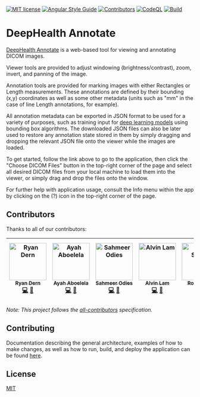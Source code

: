 <!-- prettier-ignore-start -->
[![MIT license](http://img.shields.io/badge/license-MIT-brightgreen.svg?label=License)](http://opensource.org/licenses/MIT)
[![Angular Style Guide](https://mgechev.github.io/angular2-style-guide/images/badge.svg)](https://angular.io/styleguide)
[![Contributors](https://img.shields.io/badge/All_Contributors-6-blue.svg?style=flat)](#contributors)
[![CodeQL](https://github.com/umb-deephealth/deephealth-annotate/actions/workflows/codeql-analysis.yml/badge.svg?branch=main)](https://github.com/umb-deephealth/deephealth-annotate/actions/workflows/codeql-analysis.yml)
[![Build](https://img.shields.io/github/deployments/umb-deephealth/deephealth-annotate/github-pages?label=Build)][deephealth-annotate]
<!-- prettier-ignore-end -->

# DeepHealth Annotate

[DeepHealth Annotate][deephealth-annotate] is a web-based tool for viewing and annotating DICOM images.

Viewer tools are provided to adjust windowing (brightness/contrast), zoom, invert, and panning of the image.

Annotation tools are provided for marking images with either Rectangles or Length measurements. These annotations are defined by their bounding (x,y) coordinates as well as some other metadata (units such as "mm" in the case of line Length annotations, for example).

All annotation metadata can be exported in JSON format to be used for a variety of purposes, such as training input for [deep learning models][deephealth-paper] using bounding box algorithms. The downloaded JSON files can also be later used to restore any annotation state stored in them by simply dragging and dropping the relevant JSON file onto the viewer while the images are loaded.

To get started, follow the link above to go to the application, then click the "Choose DICOM Files" button in the top-right corner of the page and select all desired DICOM files from your local machine to load them into the viewer, or simply drag and drop the files onto the window.

For further help with application usage, consult the Info menu within the app by clicking on the (?) icon in the top-right corner of the page.

## Contributors

Thanks to all of our contributors:

<!-- ALL-CONTRIBUTORS-LIST:START - Do not remove or modify this section -->
<!-- prettier-ignore -->
| [<img src="https://avatars.githubusercontent.com/u/3970591?s=400&u=0d0412c4664fd9fdd4ad6acf6d7efc35e20b09e4&v=4" width="100px;" alt="Ryan Dern"/><br /><sub><b>Ryan Dern</b></sub>](https://github.com/RMDern)<br />[💻](https://github.com/RMDern "GitHub") [💼](https://www.linkedin.com/in/rdern/ "LinkedIn") | [<img src="https://avatars.githubusercontent.com/u/31746926?v=4" width="100px;" alt="Ayah Aboelela"/><br /><sub><b>Ayah Aboelela</b></sub>](https://github.com/ayahea)<br />[💻](https://github.com/ayahea "GitHub") [💼](https://www.linkedin.com/in/ayah-aboelela-4b88b8152/ "LinkedIn") | [<img src="https://avatars.githubusercontent.com/u/79118882?v=4" width="100px;" alt="Sahmeer Odies"/><br /><sub><b>Sahmeer Odies</b></sub>](https://github.com/SahmeerOdies)<br />[💻](https://github.com/SahmeerOdies "GitHub") [💼](https://www.linkedin.com/in/sahmeerodies/ "LinkedIn") | [<img src="https://avatars.githubusercontent.com/u/50211940?v=4" width="100px;" alt="Alvin Lam"/><br /><sub><b>Alvin Lam</b></sub>](https://github.com/alvin688)<br />[💻](https://github.com/alvin688 "GitHub") [💼](https://www.linkedin.com/in/alvin-lam-341692171/ "LinkedIn") | [<img src="https://avatars.githubusercontent.com/u/33044191?v=4" width="100px;" alt="Rob Steele"/><br /><sub><b>Rob Steele</b></sub>](https://github.com/RWadeS)<br />[💻](https://github.com/RWadeS "GitHub") [💼](https://www.linkedin.com/in/robert-steele/ "LinkedIn") | [<img src="https://avatars.githubusercontent.com/u/36428213?v=4" width="100px;" alt="Freddy Mansour"/><br /><sub><b>Freddy Mansour</b></sub>](https://github.com/fmansour10)<br />[💻](https://github.com/fmansour10 "GitHub") [💼](https://www.linkedin.com/in/freddymansour/ "LinkedIn")
| :---: | :---: | :---: | :---: | :---: | :---: |

<!-- ALL-CONTRIBUTORS-LIST:END -->

_Note: This project follows the [all-contributors][all-contributors] specification._

## Contributing

Documentation describing the general architecture, examples of how to make changes, as well as how to run, build, and deploy the application can be found [here][contributing-md].

## License

[MIT](LICENSE)

<!-- prettier-ignore-start -->
[deephealth-annotate]: https://umb-deephealth.github.io/deephealth-annotate/
[all-contributors]: https://github.com/kentcdodds/all-contributors
[contributing-md]: https://github.com/umb-deephealth/deephealth-annotate/blob/main/CONTRIBUTING/CONTRIBUTING.md
[deephealth-paper]: https://arxiv.org/pdf/1912.11027.pdf
<!-- prettier-ignore-end -->

